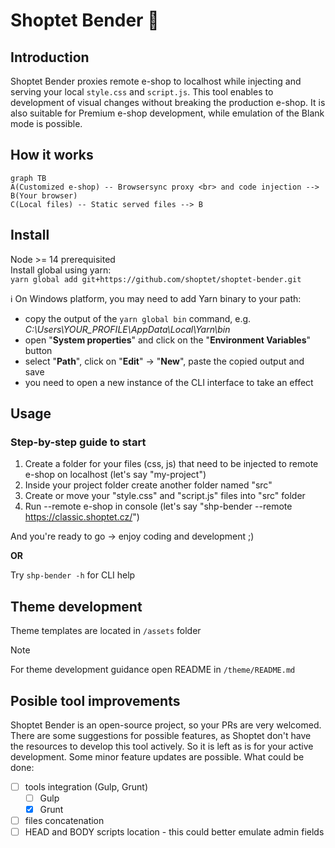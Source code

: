 # Shoptet Bender 🤖

## Introduction

Shoptet Bender proxies remote e-shop to localhost while injecting and serving your local `style.css` and `script.js`. This tool enables to development of visual changes without breaking the production e-shop. It is also suitable for Premium e-shop development, while emulation of the Blank mode is possible.

## How it works

```mermaid
graph TB
A(Customized e-shop) -- Browsersync proxy <br> and code injection --> B(Your browser)
C(Local files) -- Static served files --> B
```

## Install

Node >= 14 prerequisited\
Install global using yarn:\
`yarn global add git+https://github.com/shoptet/shoptet-bender.git`

ℹ️ On Windows platform, you may need to add Yarn binary to your path:

- copy the output of the `yarn global bin` command, e.g. _C:\Users\YOUR_PROFILE\AppData\Local\Yarn\bin_
- open "**System properties**" and click on the "**Environment Variables**" button
- select "**Path**", click on "**Edit**" -> "**New**", paste the copied output and save
- you need to open a new instance of the CLI interface to take an effect

## Usage

### Step-by-step guide to start

1. Create a folder for your files (css, js) that need to be injected to remote e-shop on localhost (let's say "my-project")
2. Inside your project folder create another folder named "src"
3. Create or move your "style.css" and "script.js" files into "src" folder
4. Run --remote e-shop in console (let's say "shp-bender --remote https://classic.shoptet.cz/")

And you're ready to go -> enjoy coding and development ;)

**OR**

Try `shp-bender -h` for CLI help

## Theme development

Theme templates are located in `/assets` folder

> [!NOTE]  
> For theme development guidance open README in `/theme/README.md`

## Posible tool improvements

Shoptet Bender is an open-source project, so your PRs are very welcomed. There are some suggestions for possible features, as Shoptet don't have the resources to develop this tool actively. So it is left as is for your active development. Some minor feature updates are possible.
What could be done:

- [ ] tools integration (Gulp, Grunt)
  - [ ] Gulp
  - [x] Grunt
- [ ] files concatenation
- [ ] HEAD and BODY scripts location - this could better emulate admin fields
